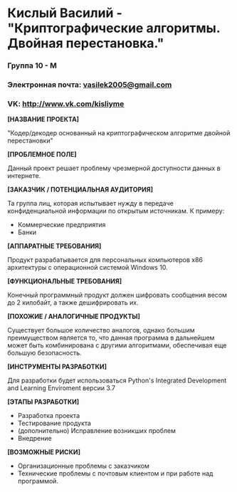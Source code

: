 # Кислый Василий - "Криптографические алгоритмы. Двойная перестановка."
### Группа 10 - М
### Электронная почта: vasilek2005@gmail.com
### VK: http://www.vk.com/kisliyme


**[НАЗВАНИЕ ПРОЕКТА]**

"Кодер/декодер основанный на криптографическом алгоритме двойной перестановки"

**[ПРОБЛЕМНОЕ ПОЛЕ]**

Данный проект решает проблему чрезмерной доступности данных в интернете.

**[ЗАКАЗЧИК / ПОТЕНЦИАЛЬНАЯ АУДИТОРИЯ]**

Та группа лиц, которая испытывает нужду в передаче конфиденциальной информации по открытым источникам. К примеру:

* Коммерческие предприятия
* Банки

**[АППАРАТНЫЕ ТРЕБОВАНИЯ]**

Продукт разрабатывается для персональных компьютеров x86 архитектуры с операционной системой Windows 10.

**[ФУНКЦИОНАЛЬНЫЕ ТРЕБОВАНИЯ]**

Конечный программный продукт должен шифровать сообщения весом до 2 килобайт, а также дешифрировать их.

**[ПОХОЖИЕ / АНАЛОГИЧНЫЕ ПРОДУКТЫ]**

Существует большое количество аналогов, однако большим преимуществом является то, что данная программа в дальнейшем может быть комбинирована с другими алгоритмами, обеспечивая еще большую безопасность.

**[ИНСТРУМЕНТЫ РАЗРАБОТКИ]**

 Для разработки будет использоваться Python's Integrated Development and Learning Enviroment версии 3.7

**[ЭТАПЫ РАЗРАБОТКИ]**

* Разработка проекта
* Тестирование продукта
* (дополнительно) Исправление возникших проблем
* Внедрение

**[ВОЗМОЖНЫЕ РИСКИ]**

* Организационные проблемы с заказчиком
* Технические проблемы с почтовым клиентом и при работе над программой.
